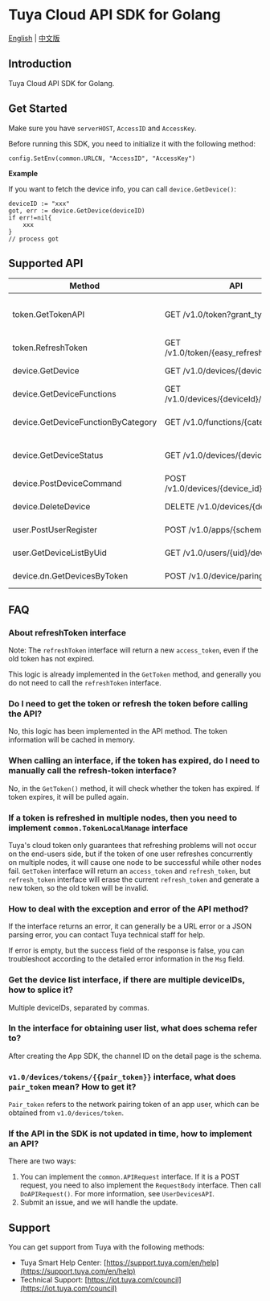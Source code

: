 # Tuya Cloud API SDK for Golang

[English](README.md) | [中文版](README_cn.md)

## Introduction

Tuya Cloud API SDK for Golang.

## Get Started

Make sure you have `serverHOST`, `AccessID` and `AccessKey`.

Before running this SDK, you need to initialize it with the following method:

```
config.SetEnv(common.URLCN, "AccessID", "AccessKey")
```

**Example**

If you want to fetch the device info, you can call `device.GetDevice()`:

```
deviceID := "xxx"
got, err := device.GetDevice(deviceID)
if err!=nil{
    xxx
}
// process got
```

## Supported API

|  Method                   | API                                               | Description  |
|  ----                     | ----                                              | ----  |
| token.GetTokenAPI         | GET /v1.0/token?grant_type=1                     | [Get access_token with simple method](https://developer.tuya.com/en/docs/iot/open-api/api-reference/authorization/oauth-management) |
| token.RefreshToken     | GET /v1.0/token/{easy_refresh_token}           | [Refresh token](https://developer.tuya.com/en/docs/iot/open-api/api-reference/authorization/oauth-management) |
| device.GetDevice          | GET /v1.0/devices/{device_id}                  | [Get device details](https://developer.tuya.com/en/docs/iot/open-api/api-reference/smart-home-devices-management/device-management) |
| device.GetDeviceFunctions | GET /v1.0/devices/{deviceId}/functions | [Get function list](https://developer.tuya.com/en/docs/iot/open-api/api-reference/smart-home-devices-management/device-control) |
| device.GetDeviceFunctionByCategory | GET /v1.0/functions/{category} | [Get function list by category](https://developer.tuya.com/en/docs/iot/open-api/api-reference/smart-home-devices-management/device-control) |
| device.GetDeviceStatus | GET /v1.0/devices/{device_id}/status           | [Get device data point details](https://developer.tuya.com/en/docs/iot/open-api/api-reference/smart-home-devices-management/device-control) |
| device.PostDeviceCommand | POST /v1.0/devices/{device_id}/commands       | [Send device command](https://developer.tuya.com/en/docs/iot/open-api/api-reference/smart-home-devices-management/device-control) |
| device.DeleteDevice | DELETE /v1.0/devices/{device_id} | [Remove device](https://developer.tuya.com/en/docs/iot/open-api/api-reference/smart-home-devices-management/device-management) |
| user.PostUserRegister   | POST /v1.0/apps/{schema}/user | [User registration](https://developer.tuya.com/en/docs/iot/open-api/api-reference/smart-home-family-management/user-management) |
| user.GetDeviceListByUid | GET /v1.0/users/{uid}/devices | [Get deice list by user ID   ](https://developer.tuya.com/en/docs/iot/open-api/api-reference/smart-home-devices-management/device-management) |
| device.dn.GetDevicesByToken | POST /v1.0/device/paring/token         | [Generate pairing token](https://developer.tuya.com/en/docs/iot/open-api/api-reference/smart-home-devices-management/paring-management) |


## FAQ

### About refreshToken interface

Note: The `refreshToken` interface will return a new `access_token`, even if the old token has not expired.

This logic is already implemented in the `GetToken` method, and generally you do not need to call the `refreshToken` interface.

### Do I need to get the token or refresh the token before calling the API?

No, this logic has been implemented in the API method. The token information will be cached in memory.

### When calling an interface, if the token has expired, do I need to manually call the refresh-token interface?

No, in the `GetToken()` method, it will check whether the token has expired. If token expires, it will be pulled again.

### If a token is refreshed in multiple nodes, then you need to implement `common.TokenLocalManage` interface 

Tuya's cloud token only guarantees that refreshing problems will not occur on the end-users side, but if the token of one user refreshes concurrently on multiple nodes, it will cause one node to be successful while other nodes fail. `GetToken` interface will return an `access_token` and `refresh_token`, but `refresh_token` interface will erase the current `refresh_token` and generate a new token, so the old token will be invalid.

### How to deal with the exception and error of the API method?

If the interface returns an error, it can generally be a URL error or a JSON parsing error, you can contact Tuya technical staff for help.

If error is empty, but the success field of the response is false, you can troubleshoot according to the detailed error information in the `Msg` field.

### Get the device list interface, if there are multiple deviceIDs, how to splice it?

Multiple deviceIDs, separated by commas.

### In the interface for obtaining user list, what does schema refer to?

After creating the App SDK, the channel ID on the detail page is the schema.

### `v1.0/devices/tokens/{{pair_token}}` interface, what does `pair_token` mean? How to get it?

`Pair_token` refers to the network pairing token of an app user, which can be obtained from `v1.0/devices/token`.

### If the API in the SDK is not updated in time, how to implement an API?

There are two ways:

1. You can implement the `common.APIRequest` interface. If it is a POST request, you need to also implement the `RequestBody` interface. Then call `DoAPIRequest()`. For more information, see `UserDevicesAPI`.
2. Submit an issue, and we will handle the update.


## Support

You can get support from Tuya with the following methods:

- Tuya Smart Help Center: [https://support.tuya.com/en/help](https://support.tuya.com/en/help)
- Technical Support: [https://iot.tuya.com/council](https://iot.tuya.com/council)

